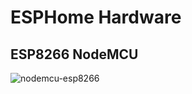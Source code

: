 # ESPHome Hardware

## ESP8266 NodeMCU
![nodemcu-esp8266]

[nodemcu-esp8266]: https://www.make-it.ca/wp-content/uploads/2019/09/nodemcu-pinout-functions.jpg
